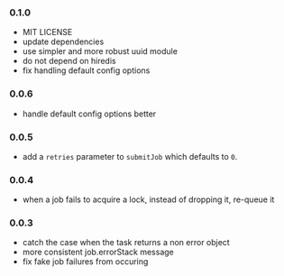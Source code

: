 ### 0.1.0

 * MIT LICENSE
 * update dependencies
 * use simpler and more robust uuid module
 * do not depend on hiredis
 * fix handling default config options

### 0.0.6

 * handle default config options better

### 0.0.5

 * add a `retries` parameter to `submitJob` which defaults to `0`.

### 0.0.4

 * when a job fails to acquire a lock, instead of dropping it, re-queue it

### 0.0.3

 * catch the case when the task returns a non error object
 * more consistent job.errorStack message
 * fix fake job failures from occuring
